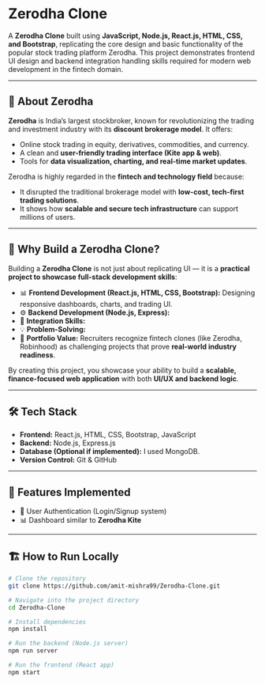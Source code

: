 # Zerodha Clone  

A **Zerodha Clone** built using **JavaScript, Node.js, React.js, HTML, CSS, and Bootstrap**, replicating the core design and basic functionality of the popular stock trading platform Zerodha. This project demonstrates frontend UI design and backend integration handling skills required for modern web development in the fintech domain.  

---

## 📌 About Zerodha  

**Zerodha** is India’s largest stockbroker, known for revolutionizing the trading and investment industry with its **discount brokerage model**. It offers:  

- Online stock trading in equity, derivatives, commodities, and currency.  
- A clean and **user-friendly trading interface (Kite app & web)**.  
- Tools for **data visualization, charting, and real-time market updates**.  

Zerodha is highly regarded in the **fintech and technology field** because:  

- It disrupted the traditional brokerage model with **low-cost, tech-first trading solutions**.  
- It shows how **scalable and secure tech infrastructure** can support millions of users.  

---

## 🚀 Why Build a Zerodha Clone?  

Building a **Zerodha Clone** is not just about replicating UI — it is a **practical project to showcase full-stack development skills**:  

- 📊 **Frontend Development (React.js, HTML, CSS, Bootstrap):** Designing responsive dashboards, charts, and trading UI.  
- ⚙️ **Backend Development (Node.js, Express):**   
- 🔗 **Integration Skills:**   
- 💡 **Problem-Solving:**  
- 🎯 **Portfolio Value:** Recruiters recognize fintech clones (like Zerodha, Robinhood) as challenging projects that prove **real-world industry readiness**.  

By creating this project, you showcase your ability to build a **scalable, finance-focused web application** with both **UI/UX and backend logic**.  

---

## 🛠️ Tech Stack  

- **Frontend:** React.js, HTML, CSS, Bootstrap, JavaScript  
- **Backend:** Node.js, Express.js  
- **Database (Optional if implemented):** I used MongoDB.
- **Version Control:** Git & GitHub  

---

## 📂 Features Implemented  

- 🔑 User Authentication (Login/Signup system)  
- 📊 Dashboard similar to **Zerodha Kite**  

---

## 🏗️ How to Run Locally  

```bash
# Clone the repository
git clone https://github.com/amit-mishra99/Zerodha-Clone.git  

# Navigate into the project directory
cd Zerodha-Clone  

# Install dependencies
npm install  

# Run the backend (Node.js server)
npm run server  

# Run the frontend (React app)
npm start

``` 
